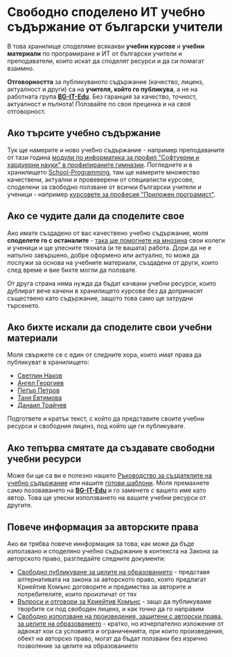 # Свободно споделено ИТ учебно съдържание от български учители

В това хранилище споделяме всякакви **учебни курсове** и **учебни материали** по програмиране и ИТ от български учители и преподаватели, които искат да споделят ресурси и да си помагат взаимно.

**Отговорността** за публикуваното съдържание (качество, лиценз, актуалност и други) са на **учителя, който го публикува**, а не на работната група **[BG-IT-Edu](https://github.com/BG-IT-Edu/)**. Без гаранция за качество, точност, актуалност и пълнота! Ползвайте по своя преценка и на своя отговорност.

## Ако търсите учебно съдържание

Тук ще намерите и ново учебно съдържание - например преподаваните от тази година [модули по информатика за профил "Софтуерни и хардуерни науки" в профилираните гимназии](https://github.com/BG-IT-Edu/Free-Content/tree/main/dmanolov/%D0%98%D0%BD%D1%84%D0%BE%D1%80%D0%BC%D0%B0%D1%82%D0%B8%D0%BA%D0%B0%2011%20%D0%BA%D0%BB%D0%B0%D1%81%2C%20%D0%9F%D0%9F%20(C%23)). Погледнете и в хранилището [School-Programming](https://github.com/BG-IT-Edu/School-Programming), там ще намерите множество качествени, актуални и провеверени от специалисти курсове, споделени за свободно ползване от всички български учители и ученици - например [курсовете за професия "Приложен програмист"](https://github.com/BG-IT-Edu/School-Programming/tree/main/Courses/Applied-Programmer#учебен-план-курсове-от-професията).

## Ако се чудите дали да споделите свое

Ако имате създадено от вас качествено учебно съдържание, моля **споделете го с останалите** - [така ще помогнете на мнозина](http://cd.svoboden.net/bg/why_open.html) свои колеги и ученици и ще улесните тяхната (и те вашата) работа. Дори да не е напълно завършено, добре оформено или актуално, то може да послужи за основа на учебните материали, създадени от други, които след време и вие бихте могли да ползвате. 

От друга страна няма нужда да бъдат качвани учебни ресурси, които дублират вече качени в хранилището курсове без да допринасят съществено като съдържание, защото това само ще затрудни търсенето.

## Ако бихте искали да споделите свои учебни материали

Моля свържете се с един от следните хора, които имат права да публикуват в хранилището:
* [Светлин Наков](https://www.facebook.com/svetlin.nakov)
* [Ангел Георгиев](https://www.facebook.com/achebg)
* [Петър Петров](https://www.facebook.com/ptrrsnvp)
* [Таня Евтимова](https://www.facebook.com/tanya.evt)
* [Данаил Трайчев](https://www.facebook.com/profile.php?id=100003996220657)

Подгответе и кратък текст, с който да представите своите учебни ресурси и свободния лиценз, под който ще ги публикувате.

## Ако тепърва смятате да създавате свободни учебни ресурси

Може би ще са ви е полезно нашето [Ръководство за създателите на учебно съдържание](https://github.com/BG-IT-Edu/School-Programming/tree/main/Guidelines) или нашите [готови шаблони](https://github.com/BG-IT-Edu/School-Programming/tree/main/Document-Templates). Моля премахнете само позоваването на **[BG-IT-Edu](https://github.com/BG-IT-Edu/)** и го заменете с вашето име като автор. Това ще улесни използването на вашите учебни ресурси от другите.

## Повече информация за авторските права

Ако ви трябва повече иинформация за това, как може да бъде използвано и споделяно учебно съдържание в контекста на Закона за авторското право, разгледайте следните документи:
* [Свободно публикуване за целите на образованието](http://cd.svoboden.net/bg/cc_edu.html) - представя алтернативата на закона за авторското право, която предлагат Криейтив Комънс договорите и предимства за авторите и потребителите, които произтичат от тях
* [Въпроси и отговори за Криейтив Комънс](http://cd.svoboden.net/bg/cc_faq.html) - защо да публикуваме творбите си под свободен лиценз, и как точно да го направим
* [Свободно използване на произведения, защитени с авторски права, за целите на образованието](http://cd.svoboden.net/bg/copyright_edu.html) - кратко, но изчерпателно изложение от адвокат кои са условията и ограниченията, при които произведения, обект на авторско право, могат да бъдат ползвани без изрично позволение за целите на образованието
